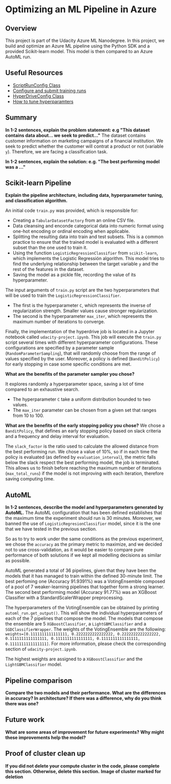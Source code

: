 # Optimizing an ML Pipeline in Azure

## Overview
This project is part of the Udacity Azure ML Nanodegree.
In this project, we build and optimize an Azure ML pipeline using the Python SDK and a provided Scikit-learn model.
This model is then compared to an Azure AutoML run.

## Useful Resources
- [ScriptRunConfig Class](https://docs.microsoft.com/en-us/python/api/azureml-core/azureml.core.scriptrunconfig?view=azure-ml-py)
- [Configure and submit training runs](https://docs.microsoft.com/en-us/azure/machine-learning/how-to-set-up-training-targets)
- [HyperDriveConfig Class](https://docs.microsoft.com/en-us/python/api/azureml-train-core/azureml.train.hyperdrive.hyperdriveconfig?view=azure-ml-py)
- [How to tune hyperparamters](https://docs.microsoft.com/en-us/azure/machine-learning/how-to-tune-hyperparameters)


## Summary
**In 1-2 sentences, explain the problem statement: e.g "This dataset contains data about... we seek to predict..."**
The dataset contains customer information on marketing campaigns of a financial institution. We seek to predict whether the customer will contrat a product or not (variable `y`). Therefore, we are facing a classification task.

**In 1-2 sentences, explain the solution: e.g. "The best performing model was a ..."**

## Scikit-learn Pipeline
**Explain the pipeline architecture, including data, hyperparameter tuning, and classification algorithm.**

An initial code `train.py` was provided, which is responsible for:
  * Creating a `TabularDatasetFactory` from an online CSV file.
  * Data cleansing and enconde categorical data into numeric format using one-hot encoding or ordinal encoding when applicable.
  * Splitting the resulting data into train and test subsets. This is a common practice to ensure that the trained model is evaluated with a different subset than the one used to train it.
  * Using the function `LogisticRegressionClassifier` from `scikit-learn`, which implements the Logistic Regressión algorithm. This model tries to find the underlying relationship between the target variable `y` and the rest of the features in the dataset.
  * Saving the model as a pickle file, recording the value of its hyperparameter.

The input arguments of `train.py` script are the two hyperparameters that will be used to train the `LogisticRegressionClassifier`.
  * The first is the hyperparameter `C`, which represents the inverse of regularization strength. Smaller values cause stronger regularization.
  * The second is the hyperparameter `max_iter`, which represents the maximum number of iterations to converge.

Finally, the implementation of the hyperdrive job is located in a Jupyter notebook called `udacity-project.ipynb`. This job will execute the `train.py` script several times with different hyperparameter configurations. These configurations are specified by a parameter sample (`RandomParameterSampling`), that will randomly choose from the range of values specified by the user. Moreover, a policy is defined (`BanditPolicy`) for early stopping in case some specific conditions are met.


**What are the benefits of the parameter sampler you chose?**

It explores randomly a hyperparameter space, saving a lot of time compared to an exhaustive search.

* The hyperparameter `C` take a uniform distribution bounded to two values.
* The `max_iter` parameter can be chosen from a given set that ranges from 10 to 100.

**What are the benefits of the early stopping policy you chose?**
We chose a `BanditPolicy`, that defines an early stopping policy based on slack criteria and a frequency and delay interval for evaluation.

The `slack_factor` is the ratio used to calculate the allowed distance from the best performing run. We chose a value of 10%, so if in each time the policy is evaluated (as defined by `evaluation_interval`), the metric falls below the slack respect the best performing model, the job is terminated. This allows us to finish before reaching the maximum number of iterations (`max_total_runs`)  if the model is not improving with each iteration, therefore saving computing time.

## AutoML
**In 1-2 sentences, describe the model and hyperparameters generated by AutoML.**
The AutoML configuration that has been defined establishes that the maximum time the experiment should run is 30 minutes. Moreover, we banned the use of `LogisticRegresionClassifier` model, since it is the one that we have tested in the previous section.

So as to try to work under the same conditions as the previous experiment, we chose the `accuracy` as the primary metric to maximize, and we decided not to use cross-validation, as it would be easier to compare pure performance of both solutions if we kept all modelling decisions as similar as possible.

AutoML generated a total of 36 pipelines, given that they have been the models that it has managed to train within the defined 30-minute limit. The best perfoming one (Accuracy 91.9391%) was a VotingEnsemble composed of a pool of 7 weaker-learning pipelines that together form a strong learner. The second best performing model (Accuracy 91.77%) was an XGBoost Classifier with a StandardScalerWrapper preprocessing.

The hyperparameters of the VotingEnsemble can be obtained by printing `automl_run.get_output()`. This will show the individual hyperparameters of each of the 7 pipelines that compose the model. The models that compose the ensemble are 5 `XGBoostClassifier`, a `LightGBMClassifier` and a `SGDClassifierWrapper`. The weights of the VotingEnsemble are the following:
```weights=[0.1111111111111111, 0.2222222222222222, 0.2222222222222222, 0.1111111111111111, 0.1111111111111111, 0.1111111111111111, 0.1111111111111111]```. For more information, please check the corresponding section of `udacity-project.ipynb`.

The highest weights are assigned to a `XGBoostClassifier` and the `LightGBMClassifier` model.

## Pipeline comparison
**Compare the two models and their performance. What are the differences in accuracy? In architecture? If there was a difference, why do you think there was one?**

## Future work
**What are some areas of improvement for future experiments? Why might these improvements help the model?**

## Proof of cluster clean up
**If you did not delete your compute cluster in the code, please complete this section. Otherwise, delete this section.**
**Image of cluster marked for deletion**
